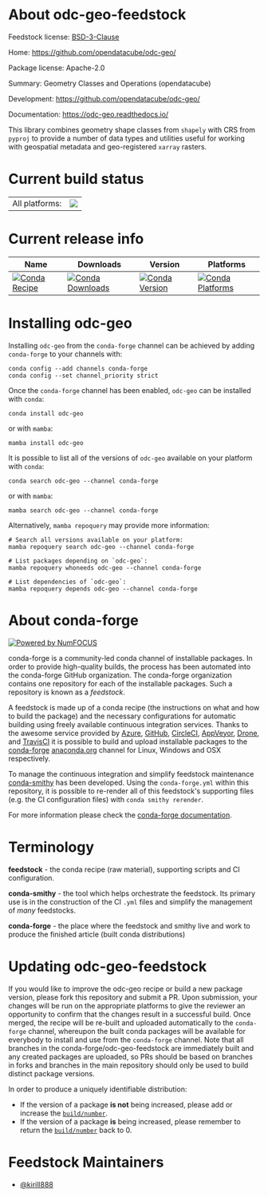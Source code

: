 About odc-geo-feedstock
=======================

Feedstock license: [BSD-3-Clause](https://github.com/conda-forge/odc-geo-feedstock/blob/main/LICENSE.txt)

Home: https://github.com/opendatacube/odc-geo/

Package license: Apache-2.0

Summary: Geometry Classes and Operations (opendatacube)

Development: https://github.com/opendatacube/odc-geo/

Documentation: https://odc-geo.readthedocs.io/

This library combines geometry shape classes from `shapely` with CRS from
`pyproj` to provide a number of data types and utilities useful for working
with geospatial metadata and geo-registered `xarray` rasters.


Current build status
====================


<table><tr><td>All platforms:</td>
    <td>
      <a href="https://dev.azure.com/conda-forge/feedstock-builds/_build/latest?definitionId=15732&branchName=main">
        <img src="https://dev.azure.com/conda-forge/feedstock-builds/_apis/build/status/odc-geo-feedstock?branchName=main">
      </a>
    </td>
  </tr>
</table>

Current release info
====================

| Name | Downloads | Version | Platforms |
| --- | --- | --- | --- |
| [![Conda Recipe](https://img.shields.io/badge/recipe-odc--geo-green.svg)](https://anaconda.org/conda-forge/odc-geo) | [![Conda Downloads](https://img.shields.io/conda/dn/conda-forge/odc-geo.svg)](https://anaconda.org/conda-forge/odc-geo) | [![Conda Version](https://img.shields.io/conda/vn/conda-forge/odc-geo.svg)](https://anaconda.org/conda-forge/odc-geo) | [![Conda Platforms](https://img.shields.io/conda/pn/conda-forge/odc-geo.svg)](https://anaconda.org/conda-forge/odc-geo) |

Installing odc-geo
==================

Installing `odc-geo` from the `conda-forge` channel can be achieved by adding `conda-forge` to your channels with:

```
conda config --add channels conda-forge
conda config --set channel_priority strict
```

Once the `conda-forge` channel has been enabled, `odc-geo` can be installed with `conda`:

```
conda install odc-geo
```

or with `mamba`:

```
mamba install odc-geo
```

It is possible to list all of the versions of `odc-geo` available on your platform with `conda`:

```
conda search odc-geo --channel conda-forge
```

or with `mamba`:

```
mamba search odc-geo --channel conda-forge
```

Alternatively, `mamba repoquery` may provide more information:

```
# Search all versions available on your platform:
mamba repoquery search odc-geo --channel conda-forge

# List packages depending on `odc-geo`:
mamba repoquery whoneeds odc-geo --channel conda-forge

# List dependencies of `odc-geo`:
mamba repoquery depends odc-geo --channel conda-forge
```


About conda-forge
=================

[![Powered by
NumFOCUS](https://img.shields.io/badge/powered%20by-NumFOCUS-orange.svg?style=flat&colorA=E1523D&colorB=007D8A)](https://numfocus.org)

conda-forge is a community-led conda channel of installable packages.
In order to provide high-quality builds, the process has been automated into the
conda-forge GitHub organization. The conda-forge organization contains one repository
for each of the installable packages. Such a repository is known as a *feedstock*.

A feedstock is made up of a conda recipe (the instructions on what and how to build
the package) and the necessary configurations for automatic building using freely
available continuous integration services. Thanks to the awesome service provided by
[Azure](https://azure.microsoft.com/en-us/services/devops/), [GitHub](https://github.com/),
[CircleCI](https://circleci.com/), [AppVeyor](https://www.appveyor.com/),
[Drone](https://cloud.drone.io/welcome), and [TravisCI](https://travis-ci.com/)
it is possible to build and upload installable packages to the
[conda-forge](https://anaconda.org/conda-forge) [anaconda.org](https://anaconda.org/)
channel for Linux, Windows and OSX respectively.

To manage the continuous integration and simplify feedstock maintenance
[conda-smithy](https://github.com/conda-forge/conda-smithy) has been developed.
Using the ``conda-forge.yml`` within this repository, it is possible to re-render all of
this feedstock's supporting files (e.g. the CI configuration files) with ``conda smithy rerender``.

For more information please check the [conda-forge documentation](https://conda-forge.org/docs/).

Terminology
===========

**feedstock** - the conda recipe (raw material), supporting scripts and CI configuration.

**conda-smithy** - the tool which helps orchestrate the feedstock.
                   Its primary use is in the construction of the CI ``.yml`` files
                   and simplify the management of *many* feedstocks.

**conda-forge** - the place where the feedstock and smithy live and work to
                  produce the finished article (built conda distributions)


Updating odc-geo-feedstock
==========================

If you would like to improve the odc-geo recipe or build a new
package version, please fork this repository and submit a PR. Upon submission,
your changes will be run on the appropriate platforms to give the reviewer an
opportunity to confirm that the changes result in a successful build. Once
merged, the recipe will be re-built and uploaded automatically to the
`conda-forge` channel, whereupon the built conda packages will be available for
everybody to install and use from the `conda-forge` channel.
Note that all branches in the conda-forge/odc-geo-feedstock are
immediately built and any created packages are uploaded, so PRs should be based
on branches in forks and branches in the main repository should only be used to
build distinct package versions.

In order to produce a uniquely identifiable distribution:
 * If the version of a package **is not** being increased, please add or increase
   the [``build/number``](https://docs.conda.io/projects/conda-build/en/latest/resources/define-metadata.html#build-number-and-string).
 * If the version of a package **is** being increased, please remember to return
   the [``build/number``](https://docs.conda.io/projects/conda-build/en/latest/resources/define-metadata.html#build-number-and-string)
   back to 0.

Feedstock Maintainers
=====================

* [@kirill888](https://github.com/kirill888/)

